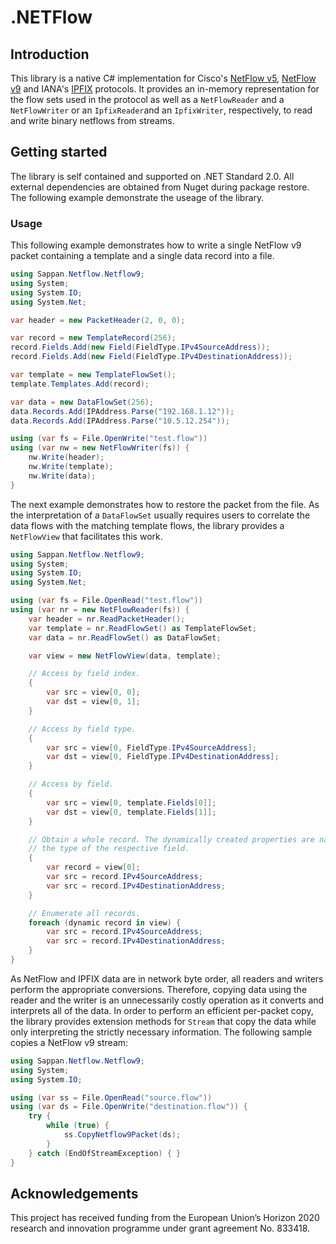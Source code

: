 # .NETFlow
## Introduction

This library is a native C# implementation for Cisco's [NetFlow v5](https://www.cisco.com/c/en/us/td/docs/net_mgmt/netflow_collection_engine/3-6/user/guide/format.html), [NetFlow v9](https://www.cisco.com/en/US/technologies/tk648/tk362/technologies_white_paper09186a00800a3db9.html) and IANA's [IPFIX](https://tools.ietf.org/html/rfc7012) protocols. It provides an in-memory representation for the flow sets used in the protocol as well as a `NetFlowReader` and a `NetFlowWriter` or an `IpfixReader`and an `IpfixWriter`, respectively, to read and write binary netflows from streams.


## Getting started

The library is self contained and supported on .NET Standard 2.0. All external dependencies are obtained from Nuget during package restore. The following example demonstrate the useage of the library.

### Usage

This following example demonstrates how to write a single NetFlow v9 packet containing a template and a single data record into a file.
```C#
using Sappan.Netflow.Netflow9;
using System;
using System.IO;
using System.Net;

var header = new PacketHeader(2, 0, 0);

var record = new TemplateRecord(256);
record.Fields.Add(new Field(FieldType.IPv4SourceAddress));
record.Fields.Add(new Field(FieldType.IPv4DestinationAddress));

var template = new TemplateFlowSet();
template.Templates.Add(record);

var data = new DataFlowSet(256);
data.Records.Add(IPAddress.Parse("192.168.1.12"));
data.Records.Add(IPAddress.Parse("10.5.12.254"));

using (var fs = File.OpenWrite("test.flow"))
using (var nw = new NetFlowWriter(fs)) {
    nw.Write(header);
    nw.Write(template);
    nw.Write(data);
}
```

The next example demonstrates how to restore the packet from the file. As the interpretation of a `DataFlowSet` usually requires users to correlate the data flows with the matching template flows, the library provides a `NetFlowView` that facilitates this work.

```C#
using Sappan.Netflow.Netflow9;
using System;
using System.IO;
using System.Net;

using (var fs = File.OpenRead("test.flow"))
using (var nr = new NetFlowReader(fs)) {
    var header = nr.ReadPacketHeader();
    var template = nr.ReadFlowSet() as TemplateFlowSet;
    var data = nr.ReadFlowSet() as DataFlowSet;

    var view = new NetFlowView(data, template);

    // Access by field index.
    {
        var src = view[0, 0];
        var dst = view[0, 1];
    }

    // Access by field type.
    {
        var src = view[0, FieldType.IPv4SourceAddress];
        var dst = view[0, FieldType.IPv4DestinationAddress];
    } 

    // Access by field.
    {
        var src = view[0, template.Fields[0]];
        var dst = view[0, template.Fields[1]];
    } 

    // Obtain a whole record. The dynamically created properties are named after
    // the type of the respective field.
    {
        var record = view[0];
        var src = record.IPv4SourceAddress;
        var src = record.IPv4DestinationAddress;
    }

    // Enumerate all records.
    foreach (dynamic record in view) {
        var src = record.IPv4SourceAddress;
        var src = record.IPv4DestinationAddress;
    }
}
```

As NetFlow and IPFIX data are in network byte order, all readers and writers perform the appropriate conversions. Therefore, copying data using the reader and the writer is an unnecessarily costly operation as it converts and interprets all of the data. In order to perform an efficient per-packet copy, the library provides extension methods for `Stream` that copy the data while only interpreting the strictly necessary information. The following sample copies a NetFlow v9 stream:

```C#
using Sappan.Netflow.Netflow9;
using System;
using System.IO;

using (var ss = File.OpenRead("source.flow"))
using (var ds = File.OpenWrite("destination.flow")) {
    try {
        while (true) {
            ss.CopyNetflow9Packet(ds);
        }
    } catch (EndOfStreamException) { }
}
```

## Acknowledgements
This project has received funding from the European Union’s Horizon 2020 research and innovation programme under grant agreement No. 833418.

